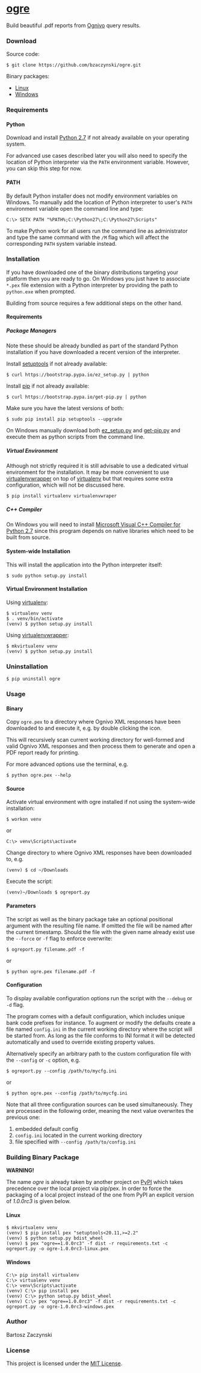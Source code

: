 # [ogre](https://github.com/bzaczynski/ogre)

Build beautiful .pdf reports from [Ognivo](https://www.banki.kir.pl/ognivo/) query results.

### Download

Source code:

```
$ git clone https://github.com/bzaczynski/ogre.git
```

Binary packages:

* [Linux](https://www.dropbox.com/s/a5jmny9c7ob5vk9/ogre-1.0.0rc3-linux.pex?dl=1)
* [Windows](https://www.dropbox.com/s/hqr4lrxbyp05jaj/ogre-1.0.0rc3-windows.pex?dl=1)

### Requirements

#### Python

Download and install [Python 2.7](https://www.python.org/downloads/) if not already available on your operating system.

For advanced use cases described later you will also need to specify the location of Python interpreter via the `PATH` environment variable. However, you can skip this step for now.

#### PATH

By default Python installer does not modify environment variables on Windows. To manually add the location of Python interpreter to user's `PATH` environment variable open the command line and type:

```
C:\> SETX PATH "%PATH%;C:\Python27\;C:\Python27\Scripts"
```

To make Python work for all users run the command line as administrator and type the same command with the `/M` flag which will affect the corresponding `PATH` system variable instead.

### Installation

If you have downloaded one of the binary distributions targeting your platform then you are ready to go. On Windows you just have to associate `*.pex` file extension with a Python interpreter by providing the path to `python.exe` when prompted.

Building from source requires a few additional steps on the other hand.

#### Requirements

##### Package Managers

Note these should be already bundled as part of the standard Python installation if you have downloaded a recent version of the interpreter.

Install [setuptools](https://pypi.python.org/pypi/setuptools#installation-instructions) if not already available:

```
$ curl https://bootstrap.pypa.io/ez_setup.py | python
```

Install [pip](http://www.pip-installer.org/en/latest/installing.html) if not already available:

```
$ curl https://bootstrap.pypa.io/get-pip.py | python
```

Make sure you have the latest versions of both:

```
$ sudo pip install pip setuptools --upgrade
```

On Windows manually download both [ez_setup.py](https://bootstrap.pypa.io/ez_setup.py) and [get-pip.py](https://bootstrap.pypa.io/get-pip.py) and execute them as python scripts from the command line.

##### Virtual Environment

Although not strictly required it is still advisable to use a dedicated virtual environment for the installation. It may be more convenient to use [virtualenvwrapper](https://virtualenvwrapper.readthedocs.io/en/latest/) on top of [virtualenv](https://virtualenv.pypa.io/en/stable/) but that requires some extra configuration, which will not be discussed here.

```
$ pip install virtualenv virtualenvwraper
```

##### C++ Compiler

On Windows you will need to install [Microsoft Visual C++ Compiler for Python 2.7](http://aka.ms/vcpython27) since this program depends on native libraries which need to be built from source.

#### System-wide Installation

This will install the application into the Python interpreter itself:

```
$ sudo python setup.py install
```

#### Virtual Environment Installation

Using [virtualenv](https://virtualenv.pypa.io/en/stable/):

```
$ virtualenv venv
$ . venv/bin/activate
(venv) $ python setup.py install
```

Using [virtualenvwrapper](https://virtualenvwrapper.readthedocs.io/en/latest/):

```
$ mkvirtualenv venv
(venv) $ python setup.py install
```

### Uninstallation

```
$ pip uninstall ogre
```

### Usage

#### Binary

Copy `ogre.pex` to a directory where Ognivo XML responses have been downloaded to and execute it, e.g. by double clicking the icon.

This will recursively scan current working directory for well-formed and valid Ognivo XML responses and then process them to generate and open a PDF report ready for printing.

For more advanced options use the terminal, e.g.

```
$ python ogre.pex --help
```

#### Source

Activate virtual environment with ogre installed if not using the system-wide installation:

```
$ workon venv
```

or

```
C:\> venv\Scripts\activate
```

Change directory to where Ognivo XML responses have been downloaded to, e.g.

```
(venv) $ cd ~/Downloads
```

Execute the script:

```
(venv)~/Downloads $ ogreport.py
```

#### Parameters

The script as well as the binary package take an optional positional argument with the resulting file name. If omitted the file will be named after the current timestamp. Should the file with the given name already exist use the `--force` or `-f` flag to enforce overwrite:

```
$ ogreport.py filename.pdf -f
```

or

```
$ python ogre.pex filename.pdf -f
```

#### Configuration

To display available configuration options run the script with the `--debug` or `-d` flag.

The program comes with a default configuration, which includes unique bank code prefixes for instance. To augment or modify the defaults create a file named `config.ini` in the current working directory where the script will be started from. As long as the file conforms to INI format it will be detected automatically and used to override existing property values.

Alternatively specify an arbitrary path to the custom configuration file with the `--config` or `-c` option, e.g.

```
$ ogreport.py --config /path/to/mycfg.ini
```

or

```
$ python ogre.pex --config /path/to/mycfg.ini
```

Note that all three configuration sources can be used simultaneously. They are processed in the following order, meaning the next value overwrites the previous one:

1. embedded default config
2. `config.ini` located in the current working directory
3. file specified with `--config /path/to/config.ini`

### Building Binary Package

**WARNING!**

The name *ogre* is already taken by another project on [PyPI](https://pypi.python.org/pypi) which takes precedence over the local project via pip/pex. In order to force the packaging of a local project instead of the one from PyPI an explicit version of *1.0.0rc3* is given below.

#### Linux

```
$ mkvirtualenv venv
(venv) $ pip install pex "setuptools<20.11,>=2.2"
(venv) $ python setup.py bdist_wheel
(venv) $ pex "ogre==1.0.0rc3" -f dist -r requirements.txt -c ogreport.py -o ogre-1.0.0rc3-linux.pex
```

#### Windows

```
C:\> pip install virtualenv
C:\> virtualenv venv
C:\> venv\Scripts\activate
(venv) C:\> pip install pex
(venv) C:\> python setup.py bdist_wheel
(venv) C:\> pex "ogre==1.0.0rc3" -f dist -r requirements.txt -c ogreport.py -o ogre-1.0.0rc3-windows.pex
```

### Author

Bartosz Zaczynski

### License

This project is licensed under the [MIT License](https://raw.githubusercontent.com/bzaczynski/ogre/master/LICENSE).
